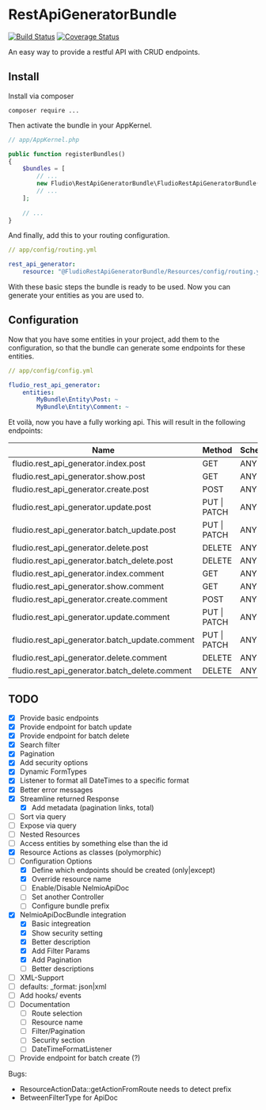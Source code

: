# RestApiGeneratorBundle

[![Build Status](https://travis-ci.org/fludio/rest-api-generator-bundle.svg?branch=master)](https://travis-ci.org/fludio/rest-api-generator-bundle)
[![Coverage Status](https://coveralls.io/repos/github/fludio/rest-api-generator-bundle/badge.svg?branch=master)](https://coveralls.io/github/fludio/rest-api-generator-bundle?branch=master)

An easy way to provide a restful API with CRUD endpoints.

## Install

Install via composer

```
composer require ...
```
Then activate the bundle in your AppKernel.

``` php
// app/AppKernel.php

public function registerBundles()
{
    $bundles = [
        // ...
        new Fludio\RestApiGeneratorBundle\FludioRestApiGeneratorBundle(),
        // ...
    ];
    
    // ...
}
```
And finally, add this to your routing configuration.

``` yaml
// app/config/routing.yml

rest_api_generator:
    resource: "@FludioRestApiGeneratorBundle/Resources/config/routing.yml"
```

With these basic steps the bundle is ready to be used. Now you can generate your entities as you are used to.


## Configuration

Now that you have some entities in your project, add them to the configuration, so that the bundle can generate
some endpoints for these entities.

``` yaml
// app/config/config.yml

fludio_rest_api_generator:
    entities:
        MyBundle\Entity\Post: ~
        MyBundle\Entity\Comment: ~
```
Et voilà, now you have a fully working api. This will result in the following endpoints:

| Name                                             | Method            | Scheme | Host | Path            |
|--------------------------------------------------|-------------------|--------|------|-----------------|
| fludio.rest_api_generator.index.post             | GET               | ANY    | ANY  | /posts          |
| fludio.rest_api_generator.show.post              | GET               | ANY    | ANY  | /posts/{id}     |
| fludio.rest_api_generator.create.post            | POST              | ANY    | ANY  | /posts          |
| fludio.rest_api_generator.update.post            | PUT &#124; PATCH  | ANY    | ANY  | /posts/{id}     |
| fludio.rest_api_generator.batch\_update.post     | PUT &#124; PATCH  | ANY    | ANY  | /posts          |
| fludio.rest_api_generator.delete.post            | DELETE            | ANY    | ANY  | /posts/{id}     |
| fludio.rest_api_generator.batch\_delete.post     | DELETE            | ANY    | ANY  | /posts          |
| fludio.rest_api_generator.index.comment          | GET               | ANY    | ANY  | /comments       |
| fludio.rest_api_generator.show.comment           | GET               | ANY    | ANY  | /comments/{id}  |
| fludio.rest_api_generator.create.comment         | POST              | ANY    | ANY  | /comments       |
| fludio.rest_api_generator.update.comment         | PUT &#124;  PATCH | ANY    | ANY  | /comments/{id}  |
| fludio.rest_api_generator.batch\_update.comment  | PUT &#124;  PATCH | ANY    | ANY  | /comments       |
| fludio.rest_api_generator.delete.comment         | DELETE            | ANY    | ANY  | /comments/{id}  |
| fludio.rest_api_generator.batch\_delete.comment  | DELETE            | ANY    | ANY  | /comments       |


## TODO

- [x] Provide basic endpoints
- [x] Provide endpoint for batch update
- [x] Provide endpoint for batch delete
- [x] Search filter
- [x] Pagination
- [x] Add security options
- [x] Dynamic FormTypes
- [x] Listener to format all DateTimes to a specific format
- [x] Better error messages
- [x] Streamline returned Response
  - [x] Add metadata (pagination links, total)
- [ ] Sort via query
- [ ] Expose via query
- [ ] Nested Resources
- [ ] Access entities by something else than the id
- [x] Resource Actions as classes (polymorphic)
- [ ] Configuration Options
  - [x] Define which endpoints should be created (only|except)
  - [x] Override resource name
  - [ ] Enable/Disable NelmioApiDoc
  - [ ] Set another Controller
  - [ ] Configure bundle prefix
- [x] NelmioApiDocBundle integration
  - [x] Basic integreation
  - [x] Show security setting
  - [x] Better description
  - [x] Add Filter Params
  - [x] Add Pagination
  - [ ] Better descriptions 
- [ ] XML-Support
- [ ] defaults: _format: json|xml
- [ ] Add hooks/ events
- [ ] Documentation
  - [ ] Route selection
  - [ ] Resource name
  - [ ] Filter/Pagination
  - [ ] Security section
  - [ ] DateTimeFormatListener
- [ ] Provide endpoint for batch create (?)

Bugs:
- ResourceActionData::getActionFromRoute needs to detect prefix
- BetweenFilterType for ApiDoc